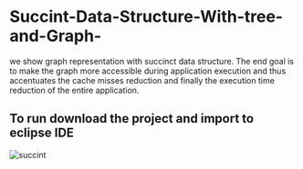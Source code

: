# Succint-Data-Structure-With-tree-and-Graph-
we show graph representation with succinct data structure. The end goal is to make the graph more accessible during application execution and thus accentuates the cache misses reduction and finally the execution time reduction of the entire application.
## To run download the project and import to eclipse IDE

![succint](https://user-images.githubusercontent.com/63323044/107107224-1ed61e80-6830-11eb-9385-ece5dd5ebc99.png)
